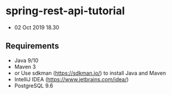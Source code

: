 # spring-rest-api-tutorial
- 02 Oct 2019 18.30

## Requirements
- Java 9/10
- Maven 3
- or Use sdkman (https://sdkman.io/) to install Java and Maven
- IntelliJ IDEA (https://www.jetbrains.com/idea/)
- PostgreSQL 9.6

